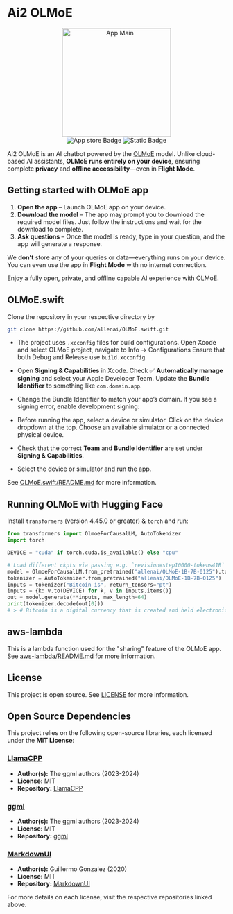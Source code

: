 # Ai2 OLMoE

<p align="center">
  <img src="./doc_assets/App_Main.png" alt="App Main" width="250"/><br>
  <img alt="App store Badge" src="https://img.shields.io/badge/AppStore%20-%20blue?style=flat&logo=appstore&label=Apple&labelColor=%23262730&color=%234494ED&link=https%3A%2F%2Fapps.apple.com%2Fus%2Fapp%2Fai2-olmoe%2Fid6738533815">
  <img alt="Static Badge" src="https://img.shields.io/badge/Discord%20-%20blue?style=flat&logo=discord&label=Ai2&labelColor=%23262730&color=%235B65E9&link=https%3A%2F%2Fdiscord.gg%2FsZq3jTNVNG">


</p>

Ai2 OLMoE is an AI chatbot powered by the [OLMoE](https://huggingface.co/collections/allenai/olmoe-66cf678c047657a30c8cd3da) model. Unlike cloud-based AI assistants, **OLMoE runs entirely on your device**, ensuring complete **privacy** and **offline accessibility**—even in **Flight Mode**.


## Getting started with OLMoE app

1. **Open the app** – Launch OLMoE app on your device.  
2. **Download the model** – The app may prompt you to download the required model files. Just follow the instructions and wait for the download to complete.  
3. **Ask questions** – Once the model is ready, type in your question, and the app will generate a response.  

We **don’t** store any of your queries or data—everything runs on your device. You can even use the app in **Flight Mode** with no internet connection.  

Enjoy a fully open, private, and offline capable AI experience with OLMoE.

## OLMoE.swift

Clone the repository in your respective directory by
```bash
git clone https://github.com/allenai/OLMoE.swift.git
```

- The project uses `.xcconfig` files for build configurations.
Open Xcode and select OLMoE project, navigate to Info → Configurations Ensure that both Debug and Release use `build.xcconfig`.

- Open **Signing & Capabilities** in Xcode. Check ✅ **Automatically manage signing** and select your Apple Developer Team. Update the **Bundle Identifier** to something like `com.domain.app`.  

- Change the Bundle Identifier to match your app’s domain. If you see a signing error, enable development signing:  
  
- Before running the app, select a device or simulator. Click on the device dropdown at the top. Choose an available simulator or a connected physical device. 

- Check that the correct **Team** and **Bundle Identifier** are set under **Signing & Capabilities**.  

- Select the device or simulator and run the app.

See [OLMoE.swift/README.md](OLMoE.swift/README.md) for more information.

## Running OLMoE with Hugging Face

Install `transformers` (version 4.45.0 or greater) & `torch` and run:

```python
from transformers import OlmoeForCausalLM, AutoTokenizer
import torch

DEVICE = "cuda" if torch.cuda.is_available() else "cpu"

# Load different ckpts via passing e.g. `revision=step10000-tokens41B`
model = OlmoeForCausalLM.from_pretrained("allenai/OLMoE-1B-7B-0125").to(DEVICE)
tokenizer = AutoTokenizer.from_pretrained("allenai/OLMoE-1B-7B-0125")
inputs = tokenizer("Bitcoin is", return_tensors="pt")
inputs = {k: v.to(DEVICE) for k, v in inputs.items()}
out = model.generate(**inputs, max_length=64)
print(tokenizer.decode(out[0]))
# > # Bitcoin is a digital currency that is created and held electronically. No one controls it. Bitcoins aren’t printed, like dollars or euros – they’re produced by people and businesses running computers all around the world, using software that solves mathematical
```

## aws-lambda

This is a lambda function used for the "sharing" feature of the OLMoE app. See [aws-lambda/README.md](aws-lambda/README.md) for more information.

## License

This project is open source. See [LICENSE](LICENSE) for more information.

## Open Source Dependencies

This project relies on the following open-source libraries, each licensed under the **MIT License**:  

### [LlamaCPP](https://github.com/ggerganov/llama.cpp)  
- **Author(s):** The ggml authors (2023-2024)  
- **License:** MIT  
- **Repository:** [LlamaCPP](https://github.com/ggerganov/llama.cpp)  

### [ggml](https://github.com/ggerganov/ggml)  
- **Author(s):** The ggml authors (2023-2024)  
- **License:** MIT  
- **Repository:** [ggml](https://github.com/ggerganov/ggml)  

### [MarkdownUI](https://github.com/gonzalezreal/swift-markdown-ui)  
- **Author(s):** Guillermo Gonzalez (2020)  
- **License:** MIT  
- **Repository:** [MarkdownUI](https://github.com/gonzalezreal/swift-markdown-ui)  

For more details on each license, visit the respective repositories linked above.